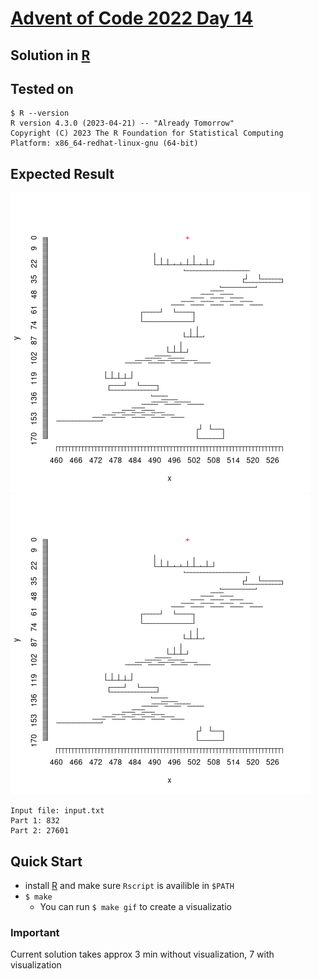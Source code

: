 # [Advent of Code 2022 Day 14](https://adventofcode.com/2022/day/14)
## Solution in [R](https://www.r-project.org/)

## Tested on 

```console
$ R --version
R version 4.3.0 (2023-04-21) -- "Already Tomorrow"
Copyright (C) 2023 The R Foundation for Statistical Computing
Platform: x86_64-redhat-linux-gnu (64-bit)
```

## Expected Result

![Part 1](image_001.gif)
![Part 2](image_002.gif)

```console
Input file: input.txt
Part 1: 832
Part 2: 27601
```

## Quick Start
- install [R](https://cran.r-project.org/mirrors.html) and make sure `Rscript` is availible in `$PATH`
- `$ make`
  - You can run `$ make gif` to create a visualizatio

### Important
Current solution takes approx 3 min without visualization, 7 with visualization
